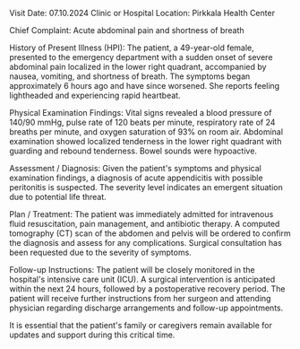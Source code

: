  Visit Date: 07.10.2024
Clinic or Hospital Location: Pirkkala Health Center

Chief Complaint: Acute abdominal pain and shortness of breath

History of Present Illness (HPI): The patient, a 49-year-old female, presented to the emergency department with a sudden onset of severe abdominal pain localized in the lower right quadrant, accompanied by nausea, vomiting, and shortness of breath. The symptoms began approximately 6 hours ago and have since worsened. She reports feeling lightheaded and experiencing rapid heartbeat.

Physical Examination Findings: Vital signs revealed a blood pressure of 140/90 mmHg, pulse rate of 120 beats per minute, respiratory rate of 24 breaths per minute, and oxygen saturation of 93% on room air. Abdominal examination showed localized tenderness in the lower right quadrant with guarding and rebound tenderness. Bowel sounds were hypoactive.

Assessment / Diagnosis: Given the patient's symptoms and physical examination findings, a diagnosis of acute appendicitis with possible peritonitis is suspected. The severity level indicates an emergent situation due to potential life threat.

Plan / Treatment: The patient was immediately admitted for intravenous fluid resuscitation, pain management, and antibiotic therapy. A computed tomography (CT) scan of the abdomen and pelvis will be ordered to confirm the diagnosis and assess for any complications. Surgical consultation has been requested due to the severity of symptoms.

Follow-up Instructions: The patient will be closely monitored in the hospital's intensive care unit (ICU). A surgical intervention is anticipated within the next 24 hours, followed by a postoperative recovery period. The patient will receive further instructions from her surgeon and attending physician regarding discharge arrangements and follow-up appointments.

It is essential that the patient's family or caregivers remain available for updates and support during this critical time.